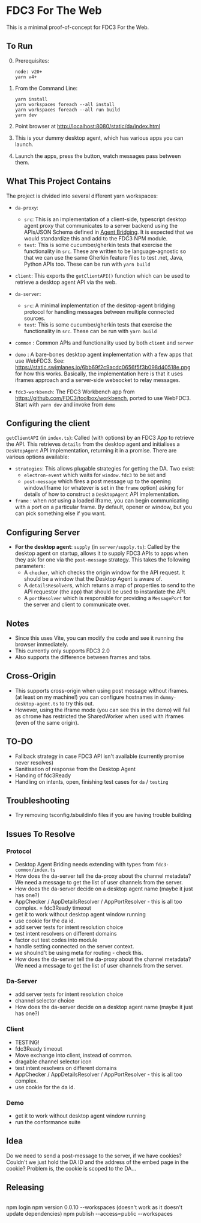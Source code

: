 # FDC3 For The Web

This is a minimal proof-of-concept for FDC3 For the Web.

## To Run

0.  Prerequisites:

    ```
    node: v20+
    yarn v4+
    ```

1.  From the Command Line:

    ```
    yarn install
    yarn workspaces foreach --all install
    yarn workspaces foreach --all run build
    yarn dev
    ```

2.  Point browser at [http://localhost:8080/static/da/index.html](http://localhost:8095/static/da/index.html)

3.  This is your dummy desktop agent, which has various apps you can launch.

4.  Launch the apps, press the button, watch messages pass between them.

## What This Project Contains

The project is divided into several different yarn workspaces:

- `da-proxy`:

  - `src`: This is an implementation of a client-side, typescript desktop agent proxy that communicates to a server backend using the APIs/JSON Schema defined in [Agent Bridging](https://fdc3.finos.org/docs/next/agent-bridging/spec). It is expected that we would standardize this and add to the FDC3 NPM module.
  - `test`: This is some cucumber/gherkin tests that exercise the functionality in `src`. These are written to be language-agnostic so that we can use the same Gherkin feature files to test .net, Java, Python APIs too. These can be run with `yarn build`

- `client`: This exports the `getClientAPI()` function which can be used to retrieve a desktop agent API via the web.

- `da-server`:

  - `src`: A minimal implementation of the desktop-agent bridging protocol for handling messages between multiple connected sources.
  - `test`: This is some cucumber/gherkin tests that exercise the functionality in `src`. These can be run with `yarn build`

- `common` : Common APIs and functionality used by both `client` and `server`

- `demo` : A bare-bones desktop agent implementation with a few apps that use WebFDC3. See: https://static.swimlanes.io/6bb69f2c9acdc0656f5f3b098d40518e.png for how this works. Basically, the implementation here is that it uses iframes approach and a server-side websocket to relay messages.

- `fdc3-workbench`: The FDC3 Workbench app from https://github.com/FDC3/toolbox/workbench, ported to use WebFDC3. Start with `yarn dev` and invoke from `demo`

## Configuring the client

`getClientAPI` (in `index.ts`): Called (with options) by an FDC3 App to retrieve the API. This retrieves `details` from the desktop agent and initialises a `DesktopAgent` API implementation, returning it in a promise. There are various options available:

- `strategies`: This allows plugable strategies for getting the DA. Two exist:
  - `electron-event` which waits for `window.fdc3` to be set and
  - `post-message` which fires a post message up to the opening window/iframe (or whatever is set in the `frame` option) asking for details of how to construct a `DesktopAgent` API implementation.
- `frame` : when _not_ using a loaded iframe, you can begin communicating with a port on a particular frame. By default, opener or window, but you can pick something else if you want.

## Configuring Server

- **For the desktop agent**: `supply` (in `server/supply.ts`): Called by the desktop agent on startup, allows it to supply FDC3 APIs to apps when they ask for one via the `post-message` strategy. This takes the following parameters:
  - A `checker`, which checks the origin window for the API request. It should be a window that the Desktop Agent is aware of.
  - A `detailsResolver`s, which returns a map of properties to send to the API requestor (the app) that should be used to instantiate the API.
  - A `portResolver` which is responsible for providing a `MessagePort` for the server and client to communicate over.

## Notes

- Since this uses Vite, you can modify the code and see it running the browser immediately.
- This currently only supports FDC3 2.0
- Also supports the difference between frames and tabs.

## Cross-Origin

- This supports cross-origin when using post message without iframes. (at least on my machine!) you can configure hostnames in `dummy-desktop-agent.ts` to try this out.
- However, using the iframe mode (you can see this in the demo) will fail as chrome has restricted the SharedWorker when used with iframes (even of the same origin).

## TO-DO

- Fallback strategy in case FDC3 API isn't available (currently promise never resolves)
- Sanitisation of response from the Desktop Agent
- Handing of fdc3Ready
- Handling on intents, open, finishing test cases for `da` / `testing`

## Troubleshooting

- Try removing tsconfig.tsbuildinfo files if you are having trouble building

## Issues To Resolve

### Protocol

- Desktop Agent Briding needs extending with types from `fdc3-common/index.ts`
- How does the da-server tell the da-proxy about the channel metadata? We need a message to get the list of user channels from the server.
- How does the da-server decide on a desktop agent name (maybe it just has one?)
- AppChecker / AppDetailsResolver / AppPortResolver - this is all too complex.
  = fdc3Ready timeout
- get it to work without desktop agent window running
- use cookie for the da id.
- add server tests for intent resolution choice
- test intent resolvers on different domains
- factor out test codes into module
- handle setting connected on the server context.
- we shoulnd't be using meta for routing - check this.
- How does the da-server tell the da-proxy about the channel metadata? We need a message to get the list of user channels from the server.

### Da-Server

- add server tests for intent resolution choice
- channel selector choice
- How does the da-server decide on a desktop agent name (maybe it just has one?)

### Client

- TESTING!
- fdc3Ready timeout
- Move exchange into client, instead of common.
- dragable channel selector icon
- test intent resolvers on different domains
- AppChecker / AppDetailsResolver / AppPortResolver - this is all too complex.
- use cookie for the da id.

### Demo

- get it to work without desktop agent window running
- run the conformance suite

## Idea

Do we need to send a post-message to the server, if we have cookies? Couldn't we just hold the DA ID and the
address of the embed page in the cookie? Problem is, the cookie is scoped to the DA...

## Releasing

```
```
npm login
npm version 0.0.10 --workspaces (doesn't work as it doesn't update dependencies)
npm publish --access=public --workspaces

```
